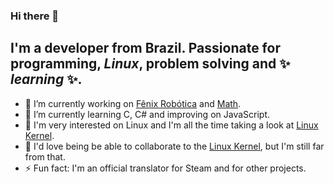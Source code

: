 ### Hi there 👋

## I'm a developer from Brazil. Passionate for programming, _Linux_, problem solving and ✨ _learning_ ✨.

- 🔭 I’m currently working on [Fênix Robótica](https://github.com/r47orr/fenix-robotica-js) and [Math](https://github.com/r47orr/math).
- 🌱 I’m currently learning C, C# and improving on JavaScript.
- 👀 I'm very interested on Linux and I'm all the time taking a look at [Linux Kernel](https://github.com/torvalds/linux).
- 👯 I'd love being be able to collaborate to the [Linux Kernel](https://github.com/torvalds/linux), but I'm still far from that.
- ⚡ Fun fact: I'm an official translator for Steam and for other projects.
